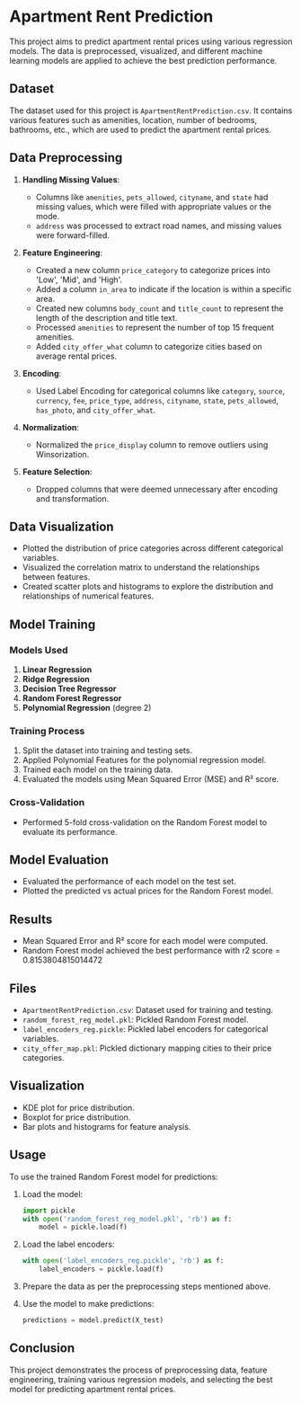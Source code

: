 # Apartment Rent Prediction

This project aims to predict apartment rental prices using various regression models. The data is preprocessed, visualized, and different machine learning models are applied to achieve the best prediction performance.

## Dataset

The dataset used for this project is `ApartmentRentPrediction.csv`. It contains various features such as amenities, location, number of bedrooms, bathrooms, etc., which are used to predict the apartment rental prices.

## Data Preprocessing

1. **Handling Missing Values**:
    - Columns like `amenities`, `pets_allowed`, `cityname`, and `state` had missing values, which were filled with appropriate values or the mode.
    - `address` was processed to extract road names, and missing values were forward-filled.

2. **Feature Engineering**:
    - Created a new column `price_category` to categorize prices into 'Low', 'Mid', and 'High'.
    - Added a column `in_area` to indicate if the location is within a specific area.
    - Created new columns `body_count` and `title_count` to represent the length of the description and title text.
    - Processed `amenities` to represent the number of top 15 frequent amenities.
    - Added `city_offer_what` column to categorize cities based on average rental prices.

3. **Encoding**:
    - Used Label Encoding for categorical columns like `category`, `source`, `currency`, `fee`, `price_type`, `address`, `cityname`, `state`, `pets_allowed`, `has_photo`, and `city_offer_what`.

4. **Normalization**:
    - Normalized the `price_display` column to remove outliers using Winsorization.

5. **Feature Selection**:
    - Dropped columns that were deemed unnecessary after encoding and transformation.

## Data Visualization

- Plotted the distribution of price categories across different categorical variables.
- Visualized the correlation matrix to understand the relationships between features.
- Created scatter plots and histograms to explore the distribution and relationships of numerical features.

## Model Training

### Models Used

1. **Linear Regression**
2. **Ridge Regression**
3. **Decision Tree Regressor**
4. **Random Forest Regressor**
5. **Polynomial Regression** (degree 2)

### Training Process

1. Split the dataset into training and testing sets.
2. Applied Polynomial Features for the polynomial regression model.
3. Trained each model on the training data.
4. Evaluated the models using Mean Squared Error (MSE) and R² score.

### Cross-Validation

- Performed 5-fold cross-validation on the Random Forest model to evaluate its performance.

## Model Evaluation

- Evaluated the performance of each model on the test set.
- Plotted the predicted vs actual prices for the Random Forest model.

## Results

- Mean Squared Error and R² score for each model were computed.
- Random Forest model achieved the best performance with r2 score =  0.8153804815014472

## Files

- `ApartmentRentPrediction.csv`: Dataset used for training and testing.
- `random_forest_reg_model.pkl`: Pickled Random Forest model.
- `label_encoders_reg.pickle`: Pickled label encoders for categorical variables.
- `city_offer_map.pkl`: Pickled dictionary mapping cities to their price categories.

## Visualization

- KDE plot for price distribution.
- Boxplot for price distribution.
- Bar plots and histograms for feature analysis.

## Usage

To use the trained Random Forest model for predictions:

1. Load the model:
    ```python
    import pickle
    with open('random_forest_reg_model.pkl', 'rb') as f:
        model = pickle.load(f)
    ```

2. Load the label encoders:
    ```python
    with open('label_encoders_reg.pickle', 'rb') as f:
        label_encoders = pickle.load(f)
    ```

3. Prepare the data as per the preprocessing steps mentioned above.

4. Use the model to make predictions:
    ```python
    predictions = model.predict(X_test)
    ```

## Conclusion

This project demonstrates the process of preprocessing data, feature engineering, training various regression models, and selecting the best model for predicting apartment rental prices.
